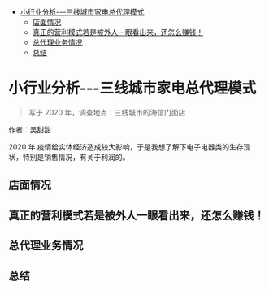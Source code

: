 <!-- TOC -->

- [小行业分析---三线城市家电总代理模式](#小行业分析---三线城市家电总代理模式)
  - [店面情况](#店面情况)
  - [真正的营利模式若是被外人一眼看出来，还怎么赚钱！](#真正的营利模式若是被外人一眼看出来还怎么赚钱)
  - [总代理业务情况](#总代理业务情况)
  - [总结](#总结)

<!-- /TOC -->

# 小行业分析---三线城市家电总代理模式

>写于 2020 年，调查地点：三线城市的海信门面店

作者：吴甜甜

2020 年 疫情给实体经济造成较大影响，于是我想了解下电子电器类的生存现状，特别是销售情况，有关于利润的。



## 店面情况





## 真正的营利模式若是被外人一眼看出来，还怎么赚钱！




## 总代理业务情况


## 总结


